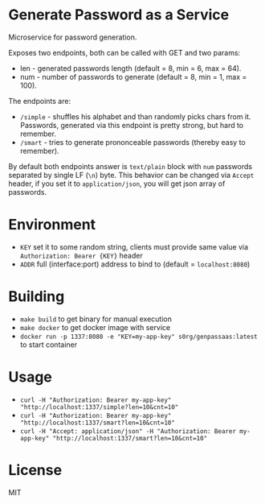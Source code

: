 # Generate Password as a Service

Microservice for password generation.

Exposes two endpoints, both can be called with GET and two params:
- len - generated passwords length (default = 8, min = 6, max = 64).
- num - number of passwords to generate (default = 8, min = 1, max = 100).

The endpoints are:
- `/simple` - shuffles his alphabet and than randomly picks chars from it. Passwords, generated via this endpoint is pretty strong, but hard to remember.
- `/smart` - tries to generate prononceable passwords (thereby easy to remember).

By default both endpoints answer is `text/plain` block with `num` passwords separated by single LF (`\n`) byte.
This behavior can be changed via `Accept` header, if you set it to `application/json`, 
you will get json array of passwords.

# Environment

- `KEY` set it to some random string, clients must provide same value via `Authorization: Bearer {KEY}` header
- `ADDR` full (interface:port) address to bind to (default = `localhost:8080`)

# Building

- `make build` to get binary for manual execution
- `make docker` to get docker image with service
- `docker run -p 1337:8080 -e "KEY=my-app-key" s0rg/genpassaas:latest` to start container

# Usage

- `curl -H "Authorization: Bearer my-app-key" "http://localhost:1337/simple?len=10&cnt=10"`
- `curl -H "Authorization: Bearer my-app-key" "http://localhost:1337/smart?len=10&cnt=10"`
- `curl -H "Accept: application/json" -H "Authorization: Bearer my-app-key" "http://localhost:1337/smart?len=10&cnt=10"`

# License

MIT
